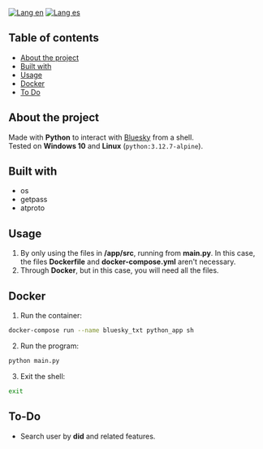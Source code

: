 [![Lang en](https://img.shields.io/badge/lang-en-blue?style=flat)](https://github.com/ian-ani/bluesky_sh/blob/main/README.md)
[![Lang es](https://img.shields.io/badge/lang-es-red?style=flat)](https://github.com/ian-ani/bluesky_sh/blob/main/README.es.md)

## Table of contents

- [About the project](#About-the-project)
- [Built with](#Built-with)
- [Usage](#Usage)
- [Docker](#Docker)
- [To Do](#To-Do)

## About the project

Made with **Python** to interact with [Bluesky](https://docs.bsky.app/docs/get-started) from a shell.  
Tested on **Windows 10** and **Linux** (``python:3.12.7-alpine``).

## Built with

- os
- getpass
- atproto

## Usage

1. By only using the files in **/app/src**, running from **main.py**. In this case, the files **Dockerfile** and
**docker-compose.yml** aren't necessary.
2. Through **Docker**, but in this case, you will need all the files.

## Docker

1. Run the container:

```sh
docker-compose run --name bluesky_txt python_app sh
```

2. Run the program:

```sh
python main.py
```

3. Exit the shell:

```sh
exit
```

## To-Do

- Search user by **did** and related features.